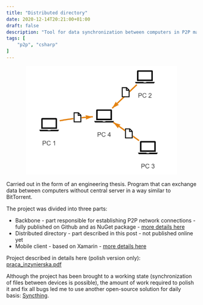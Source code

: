 ```yaml
---
title: "Distributed directory"
date: 2020-12-14T20:21:00+01:00
draft: false
description: "Tool for data synchronization between computers in P2P manner"
tags: [
    "p2p", "csharp"
]
---
```


<p align="center">
    <img src="/multiple_sources.png" width="400">
</p>

Carried out in the form of an engineering thesis.
Program that can exchange data between computers without central server in a way similar to BitTorrent.

The project was divided into three parts:
* Backbone - part responsible for establishing P2P network connections - fully published on Github and as NuGet package  - [more details here](/projects/p2p_network_builder)
* Distributed directory - part described in this post - not  published online yet
* Mobile client - based on Xamarin - [more details here](/projects/distributed_directory_mobile)

Project described in details here (polish version only): [praca_inzynierska.pdf](/praca_inzynierska.pdf)

Although the project has been brought to a working state (synchronization of files between devices is possible), the amount of work required to polish it and fix all bugs led me to use another open-source solution for daily basis: [Syncthing](https://syncthing.net/).